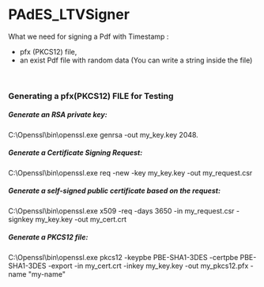 # PAdES_LTVSigner

What we need for signing a Pdf with Timestamp : 
- pfx (PKCS12) file, 
- an exist Pdf file with random data (You can write a string inside the file)

<br>

### Generating a pfx(PKCS12) FILE for Testing

##### Generate an RSA private key:
C:\Openssl\bin\openssl.exe genrsa -out my_key.key 2048.

##### Generate a Certificate Signing Request:

C:\Openssl\bin\openssl.exe req -new -key my_key.key -out my_request.csr

##### Generate a self-signed public certificate based on the request:

C:\Openssl\bin\openssl.exe x509 -req -days 3650 -in my_request.csr -signkey my_key.key -out my_cert.crt

##### Generate a PKCS12 file:

C:\Openssl\bin\openssl.exe pkcs12 -keypbe PBE-SHA1-3DES -certpbe PBE-SHA1-3DES -export -in my_cert.crt -inkey my_key.key -out my_pkcs12.pfx -name "my-name"
